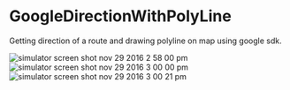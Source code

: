 # GoogleDirectionWithPolyLine
Getting direction of a route and drawing polyline on map using google sdk.



![simulator screen shot nov 29 2016 2 58 00 pm](https://cloud.githubusercontent.com/assets/16478904/20704282/a51d03a2-b644-11e6-9478-fafcdd40d7c6.png)
![simulator screen shot nov 29 2016 3 00 00 pm](https://cloud.githubusercontent.com/assets/16478904/20704283/a5232520-b644-11e6-90c8-45282f59edd1.png)
![simulator screen shot nov 29 2016 3 00 21 pm](https://cloud.githubusercontent.com/assets/16478904/20704284/a5242736-b644-11e6-840f-750fe8461203.png)
